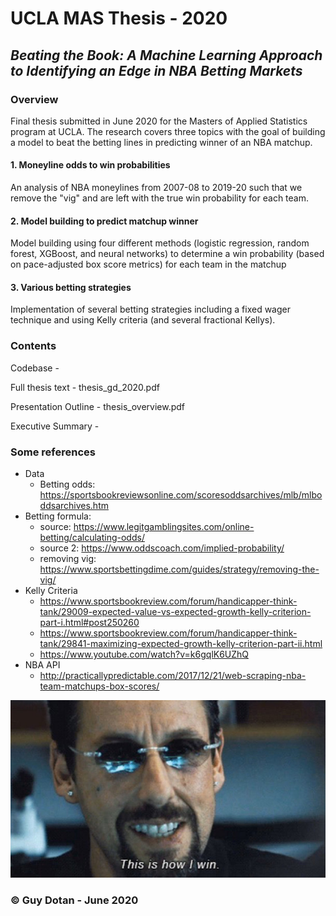 # UCLA MAS Thesis - 2020
## _Beating the Book: A Machine Learning Approach to Identifying an Edge in NBA Betting Markets_

### Overview
Final thesis submitted in June 2020 for the Masters of Applied Statistics program at UCLA. The research covers three topics with the goal of building a model to beat the betting lines in predicting winner of an NBA matchup.

#### 1. Moneyline odds to win probabilities
An analysis of NBA moneylines from 2007-08 to 2019-20 such that we remove the "vig" and are left with the true win probability for each team.

#### 2. Model building to predict matchup winner
Model building using four different methods (logistic regression, random forest, XGBoost, and neural networks) to determine a win probability (based on pace-adjusted box score metrics) for each team in the matchup

#### 3. Various betting strategies 
Implementation of several betting strategies including a fixed wager technique and using Kelly criteria (and several fractional Kellys).  


### Contents

Codebase  - 

Full thesis text -  thesis\_gd\_2020.pdf

Presentation Outline - thesis\_overview.pdf

Executive Summary -  


### Some references
* Data
	* Betting odds: https://sportsbookreviewsonline.com/scoresoddsarchives/mlb/mlboddsarchives.htm
* Betting formula:
	* source: https://www.legitgamblingsites.com/online-betting/calculating-odds/
	* source 2: https://www.oddscoach.com/implied-probability/
	* removing vig: https://www.sportsbettingdime.com/guides/strategy/removing-the-vig/ 
* Kelly Criteria
	* https://www.sportsbookreview.com/forum/handicapper-think-tank/29009-expected-value-vs-expected-growth-kelly-criterion-part-i.html#post250260
	* https://www.sportsbookreview.com/forum/handicapper-think-tank/29841-maximizing-expected-growth-kelly-criterion-part-ii.html
	* https://www.youtube.com/watch?v=k6gqlK6UZhQ
* NBA API
	* http://practicallypredictable.com/2017/12/21/web-scraping-nba-team-matchups-box-scores/


![uncutgems](images/uncut.jpg)
### &copy; Guy Dotan - June 2020
